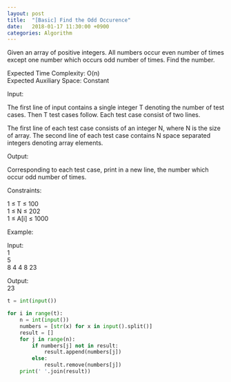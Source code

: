 ```yaml
---
layout: post
title:  "[Basic] Find the Odd Occurence"
date:   2018-01-17 11:30:00 +0900
categories: Algorithm
---
```


Given an array of positive integers. All numbers occur even number of times except one number which occurs odd number of times. Find the number.

Expected Time Complexity: O(n)<br>
Expected Auxiliary Space​: Constant

Input:

The first line of input contains a single integer T denoting the number of test cases. Then T test cases follow. Each test case consist of two lines.

The first line of each test case consists of an integer N, where N is the size of array.
The second line of each test case contains N space separated integers denoting array elements.

Output:

Corresponding to each test case, print in a new line, the number which occur odd number of times.

Constraints:

1 ≤ T ≤ 100<br>
1 ≤ N ≤ 202<br>
1 ≤ A[i] ≤ 1000

Example:

Input:<br>
1<br>
5<br>
8 4 4 8 23

Output:<br>
23

```python
t = int(input())

for i in range(t):
    n = int(input())
    numbers = [str(x) for x in input().split()]
    result = []
    for j in range(n):
        if numbers[j] not in result:
            result.append(numbers[j])
        else:
            result.remove(numbers[j])
    print(' '.join(result))
```